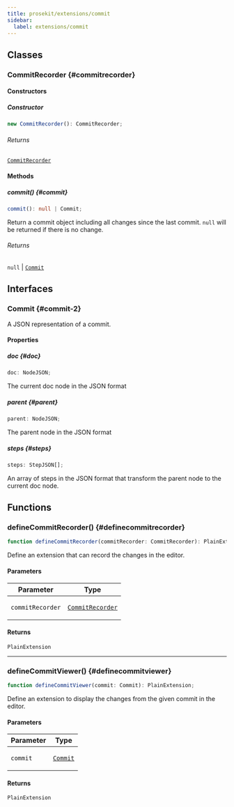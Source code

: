 ```yaml
---
title: prosekit/extensions/commit
sidebar:
  label: extensions/commit
---
```


<!-- DEBUG memberWithGroups 1 -->

<!-- DEBUG memberWithGroups 4 -->

<!-- DEBUG memberWithGroups 7 -->

<!-- DEBUG memberWithGroups 8 -->

<!-- DEBUG memberWithGroups 9 -->

## Classes

### CommitRecorder {#commitrecorder}

<!-- DEBUG memberWithGroups 1 -->

<!-- DEBUG memberWithGroups 4 -->

<!-- DEBUG memberWithGroups 7 -->

<!-- DEBUG memberWithGroups 8 -->

<!-- DEBUG memberWithGroups 9 -->

#### Constructors

##### Constructor

```ts
new CommitRecorder(): CommitRecorder;
```

###### Returns

[`CommitRecorder`](#commitrecorder)

<!-- DEBUG inheritance start kind=16384 -->

#### Methods

##### commit() {#commit}

```ts
commit(): null | Commit;
```

Return a commit object including all changes since the last commit. `null`
will be returned if there is no change.

###### Returns

`null` \| [`Commit`](#commit-2)

<!-- DEBUG inheritance start kind=4096 -->

<!-- DEBUG memberWithGroups 10 -->

## Interfaces

### Commit {#commit-2}

<!-- DEBUG memberWithGroups 1 -->

A JSON representation of a commit.

<!-- DEBUG memberWithGroups 4 -->

<!-- DEBUG memberWithGroups 7 -->

<!-- DEBUG memberWithGroups 8 -->

<!-- DEBUG memberWithGroups 9 -->

#### Properties

##### doc {#doc}

```ts
doc: NodeJSON;
```

The current doc node in the JSON format

<!-- DEBUG inheritance start kind=1024 -->

##### parent {#parent}

```ts
parent: NodeJSON;
```

The parent node in the JSON format

<!-- DEBUG inheritance start kind=1024 -->

##### steps {#steps}

```ts
steps: StepJSON[];
```

An array of steps in the JSON format that transform the parent node to the
current doc node.

<!-- DEBUG inheritance start kind=1024 -->

<!-- DEBUG memberWithGroups 10 -->

## Functions

### defineCommitRecorder() {#definecommitrecorder}

```ts
function defineCommitRecorder(commitRecorder: CommitRecorder): PlainExtension;
```

Define an extension that can record the changes in the editor.

#### Parameters

<table>
<thead>
<tr>
<th>Parameter</th>
<th>Type</th>
</tr>
</thead>
<tbody>
<tr>
<td>

`commitRecorder`

</td>
<td>

[`CommitRecorder`](#commitrecorder)

</td>
</tr>
</tbody>
</table>

#### Returns

`PlainExtension`

<!-- DEBUG inheritance start kind=4096 -->

***

### defineCommitViewer() {#definecommitviewer}

```ts
function defineCommitViewer(commit: Commit): PlainExtension;
```

Define an extension to display the changes from the given commit in the editor.

#### Parameters

<table>
<thead>
<tr>
<th>Parameter</th>
<th>Type</th>
</tr>
</thead>
<tbody>
<tr>
<td>

`commit`

</td>
<td>

[`Commit`](#commit-2)

</td>
</tr>
</tbody>
</table>

#### Returns

`PlainExtension`

<!-- DEBUG inheritance start kind=4096 -->

<!-- DEBUG memberWithGroups 10 -->
